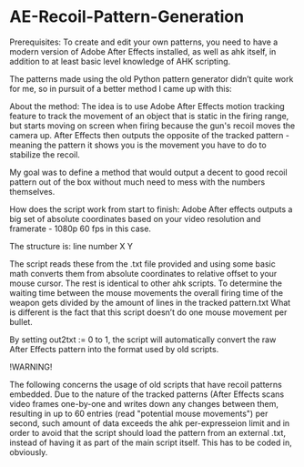 # AE-Recoil-Pattern-Generation
Prerequisites: 
To create and edit your own patterns, you need to have a modern version of Adobe After Effects installed, as well as ahk itself, in addition to at least basic level knowledge of AHK scripting.

The patterns made using the old Python pattern generator didn’t quite work for me, so in pursuit of a better method I came up with this:

About the method: 
The idea is to use Adobe After Effects motion tracking feature to track the movement of an object that is static in the firing range, but starts moving on screen when firing because the gun's recoil moves the camera up. After Effects then outputs the opposite of the tracked pattern - meaning the pattern it shows you is the movement you have to do to stabilize the recoil. 

My goal was to define a method that would output a decent to good recoil pattern out of the box without much need to mess with the numbers themselves.

How does the script work from start to finish:
Adobe After effects outputs a big set of absolute coordinates based on your video resolution and framerate - 1080p 60 fps in this case.

The structure is:
line number  X    Y 

The script reads these from the .txt file provided and using some basic math converts them from absolute coordinates to relative offset to your mouse cursor. The rest is identical to other ahk scripts. 
To determine the waiting time between the mouse movements the overall firing time of the weapon gets divided by the amount of lines in the tracked pattern.txt
What is different is the fact that this script doesn’t do one mouse movement per bullet.

By setting 	out2txt := 0 	to 1, the script will automatically convert the raw After Effects pattern into the format used by old scripts. 

!WARNING!

The following concerns the usage of old scripts that have recoil patterns embedded. 
Due to the nature of the tracked patterns (After Effects scans video frames one-by-one and writes down any changes between them, resulting in up to 60 entries (read "potential mouse movements") per second, such amount of data exceeds the ahk per-expresseion limit and in order to avoid that the script should load the pattern from an external .txt, instead of having it as part of the main script itself. This has to be coded in, obviously. 
